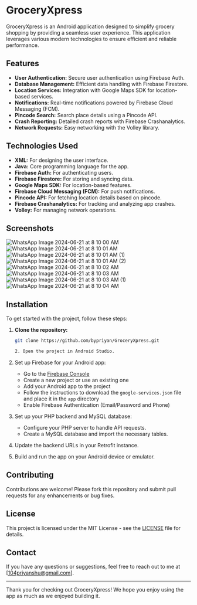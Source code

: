 # GroceryXpress

GroceryXpress is an Android application designed to simplify grocery shopping by providing a seamless user experience. This application leverages various modern technologies to ensure efficient and reliable performance.

## Features

- **User Authentication:** Secure user authentication using Firebase Auth.
- **Database Management:** Efficient data handling with Firebase Firestore.
- **Location Services:** Integration with Google Maps SDK for location-based services.
- **Notifications:** Real-time notifications powered by Firebase Cloud Messaging (FCM).
- **Pincode Search:** Search place details using a Pincode API.
- **Crash Reporting:** Detailed crash reports with Firebase Crashanalytics.
- **Network Requests:** Easy networking with the Volley library.

## Technologies Used

- **XML:** For designing the user interface.
- **Java:** Core programming language for the app.
- **Firebase Auth:** For authenticating users.
- **Firebase Firestore:** For storing and syncing data.
- **Google Maps SDK:** For location-based features.
- **Firebase Cloud Messaging (FCM):** For push notifications.
- **Pincode API:** For fetching location details based on pincode.
- **Firebase Crashanalytics:** For tracking and analyzing app crashes.
- **Volley:** For managing network operations.

## Screenshots
![WhatsApp Image 2024-06-21 at 8 10 00 AM](https://github.com/bypriyan/GroceryXpress/assets/86232180/c66ae88a-c75c-46c5-8578-587e67fe4047)
![WhatsApp Image 2024-06-21 at 8 10 01 AM](https://github.com/bypriyan/GroceryXpress/assets/86232180/cc0c9fbf-569b-4e00-9c94-4ab8088202b0)
![WhatsApp Image 2024-06-21 at 8 10 01 AM (1)](https://github.com/bypriyan/GroceryXpress/assets/86232180/dc547bba-fcfa-4197-a25c-2127efc496aa)
![WhatsApp Image 2024-06-21 at 8 10 01 AM (2)](https://github.com/bypriyan/GroceryXpress/assets/86232180/7ca53738-4ba9-4dde-a7f9-b4cc536838ff)
![WhatsApp Image 2024-06-21 at 8 10 02 AM](https://github.com/bypriyan/GroceryXpress/assets/86232180/c8c85bbf-1305-4944-8ac6-26a2f0ee2472)
![WhatsApp Image 2024-06-21 at 8 10 03 AM](https://github.com/bypriyan/GroceryXpress/assets/86232180/4317af37-76e8-44a6-b875-ce94c5d01e02)
![WhatsApp Image 2024-06-21 at 8 10 03 AM (1)](https://github.com/bypriyan/GroceryXpress/assets/86232180/78f52ee9-317f-4999-898c-e34c5202dba9)
![WhatsApp Image 2024-06-21 at 8 10 04 AM](https://github.com/bypriyan/GroceryXpress/assets/86232180/fed3a490-87df-4b45-82fe-ff6b54057bc8)


## Installation

To get started with the project, follow these steps:

1. **Clone the repository:**
   ```bash
   git clone https://github.com/bypriyan/GroceryXpress.git

   2. Open the project in Android Studio.

3. Set up Firebase for your Android app:
   - Go to the [Firebase Console](https://console.firebase.google.com/)
   - Create a new project or use an existing one
   - Add your Android app to the project
   - Follow the instructions to download the `google-services.json` file and place it in the `app` directory
   - Enable Firebase Authentication (Email/Password and Phone)

4. Set up your PHP backend and MySQL database:
   - Configure your PHP server to handle API requests.
   - Create a MySQL database and import the necessary tables.

5. Update the backend URLs in your Retrofit instance.

6. Build and run the app on your Android device or emulator.

## Contributing

Contributions are welcome! Please fork this repository and submit pull requests for any enhancements or bug fixes.

## License

This project is licensed under the MIT License - see the [LICENSE](LICENSE) file for details.

## Contact

If you have any questions or suggestions, feel free to reach out to me at [104priyanshu@gmail.com].

---

Thank you for checking out GroceryXpress! We hope you enjoy using the app as much as we enjoyed building it.

